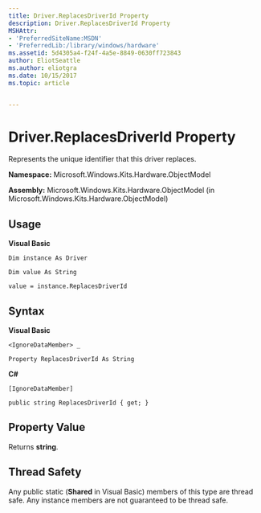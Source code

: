 ```yaml
---
title: Driver.ReplacesDriverId Property
description: Driver.ReplacesDriverId Property
MSHAttr:
- 'PreferredSiteName:MSDN'
- 'PreferredLib:/library/windows/hardware'
ms.assetid: 5d4305a4-f24f-4a5e-8849-0630ff723843
author: EliotSeattle
ms.author: eliotgra
ms.date: 10/15/2017
ms.topic: article


---
```


# Driver.ReplacesDriverId Property


Represents the unique identifier that this driver replaces.

**Namespace:** Microsoft.Windows.Kits.Hardware.ObjectModel

**Assembly:** Microsoft.Windows.Kits.Hardware.ObjectModel (in Microsoft.Windows.Kits.Hardware.ObjectModel)

## <span id="Usage"></span><span id="usage"></span><span id="USAGE"></span>Usage


**Visual Basic**

`Dim instance As Driver`

`Dim value As String`

`value = instance.ReplacesDriverId`

## <span id="Syntax"></span><span id="syntax"></span><span id="SYNTAX"></span>Syntax


**Visual Basic**

`<IgnoreDataMember> _`

`Property ReplacesDriverId As String`

**C#**

`[IgnoreDataMember]`

`public string ReplacesDriverId { get; }`

## <span id="Property_Value"></span><span id="property_value"></span><span id="PROPERTY_VALUE"></span>Property Value


Returns **string**.

## <span id="Thread_Safety"></span><span id="thread_safety"></span><span id="THREAD_SAFETY"></span>Thread Safety


Any public static (**Shared** in Visual Basic) members of this type are thread safe. Any instance members are not guaranteed to be thread safe.

 

 






